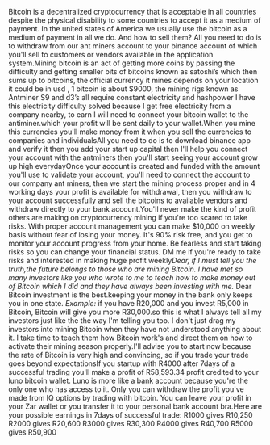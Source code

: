 Bitcoin is a decentralized cryptocurrency that is acceptable in all countries despite the physical disability to some countries to accept it as a medium of payment. In the united states of America we usually use the bitcoin as a medium of payment in all we do. And how to sell them? All you need to do is to withdraw from our ant miners account to your binance account of which you'll sell to customers or vendors available in the application system.Mining bitcoin is an act of getting more coins by passing the difficulty and getting smaller bits of bitcoins known as satoshi’s which then sums up to bitcoins, the official currency it mines depends on your location it could be in usd , 1 bitcoin is about $9000, the mining rigs known as Antminer S9 and d3’s all require constant electricity and hashpower I have this electricity difficulty solved because I get free electricity from a company nearby, to earn I will need to connect your bitcoin wallet to the antiminer.which your profit will be sent daily to your wallet.When you mine this currencies you'll make money from it when you sell the currencies to companies and individualsAll you need to do is to download binance app and verify it then you add your start up capital then I'll help you connect your account with the antminers then you'll start seeing your account grow up high everydayOnce your account is created and funded with the amount you'll use to validate your account, you'll need to connect the account to our company ant miners, then we start the mining process proper and in 4 working days your profit is available for withdrawal, then you withdraw to your account successfully and sell the bitcoins to available vendors and withdraw directly to your bank account.You'll never make the kind of profit others are making on cryptocurrency mining if you're too scared to take risks. With proper account management you can make $10,000 on weekly basis without fear of losing your money. It's 90% risk free, and you get to monitor your account progress from your home. Be fearless and start taking risks so you can change your financial status. DM me if you're ready to take risks and interested in making huge profit weekly*Dear, if I must tell you the truth,the future belongs to those who are mining Bitcoin.* *I have met so many investors like you who wrote to me to teach how to make money out of Bitcoin which I did and they have always been investing with me.*
Dear Bitcoin investment is the best.keeping your money in the bank only keeps you in one state. *Example:* if you have R20,000 and you invest R5,000 in Bitcoin, Bitcoin will give you more R30,000.so this is what I always tell all my investors just like the the way I'm telling you too. I don't just drag my investors into mining Bitcoin when they have not understood anything about it. I take time to teach them how Bitcoin work's and direct them on how to activate their mining season properly.I'll advise you to start now because the rate of Bitcoin is very high and convincing, so if you trade your trade goes beyond expectationsIf you startup with R4000 after 7days of a successful trading you'll make a profit of R58,593.34 profit credited to your luno bitcoin wallet. Luno is more like a bank account because you're the only one who has access to it. Only you can withdraw the profit you've made from IQ options by trading  with bitcoin. You can leave your profit in your Zar wallet or you transfer it to your personal bank account bra.Here are your possible earnings in 7days  of successful trade:
R1000 gives R10,250
R2000 gives R20,600
R3000 gives R30,300
R4000 gives R40,700
R5000 gives R50,900

